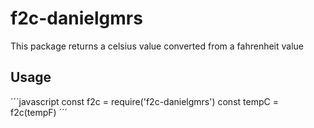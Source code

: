 # f2c-danielgmrs

This package returns a celsius value converted from a fahrenheit value

## Usage

´´´javascript
const f2c = require('f2c-danielgmrs')
const tempC = f2c(tempF)
´´´